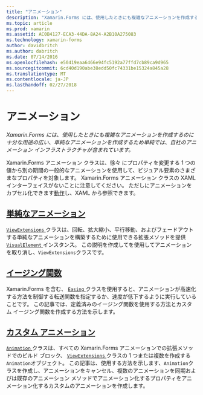 ```yaml
---
title: "アニメーション"
description: "Xamarin.Forms には、使用したときにも複雑なアニメーションを作成するのに十分な用途の広い、単純なアニメーションを作成するため単純では、自社のアニメーション インフラストラクチャが含まれています。"
ms.topic: article
ms.prod: xamarin
ms.assetid: AC0B4127-ECA3-44DA-8A24-A2B10A275083
ms.technology: xamarin-forms
author: davidbritch
ms.author: dabritch
ms.date: 07/14/2016
ms.openlocfilehash: e50419eaa6466e94fc5192a77ffd7cb89ca9d965
ms.sourcegitcommit: 6cd40d190abe38edd50fc74331be15324a845a28
ms.translationtype: MT
ms.contentlocale: ja-JP
ms.lasthandoff: 02/27/2018
---
```

# <a name="animation"></a>アニメーション

_Xamarin.Forms には、使用したときにも複雑なアニメーションを作成するのに十分な用途の広い、単純なアニメーションを作成するため単純では、自社のアニメーション インフラストラクチャが含まれています。_

Xamarin.Forms アニメーション クラスは、徐々 にプロパティを変更する 1 つの値から別の期間の一般的なアニメーションを使用して、ビジュアル要素のさまざまなプロパティを対象します。 Xamarin.Forms アニメーション クラスの XAML インターフェイスがないことに注意してください。 ただしにアニメーションをカプセル化できます[動作](~/xamarin-forms/app-fundamentals/behaviors/index.md)し、XAML から参照できます。

## <a name="simple-animationssimplemd"></a>[単純なアニメーション](simple.md)

[ `ViewExtensions` ](https://developer.xamarin.com/api/type/Xamarin.Forms.ViewExtensions/)クラスは、回転、拡大縮小、平行移動、およびフェードアウトする単純なアニメーションを構築するために使用できる拡張メソッドを提供[ `VisualElement` ](https://developer.xamarin.com/api/type/Xamarin.Forms.VisualElement/)インスタンス。 この説明を作成してを使用してアニメーションを取り消し、`ViewExtensions`クラスです。

## <a name="easing-functionseasingmd"></a>[イージング関数](easing.md)

Xamarin.Forms を含む、 [ `Easing` ](https://developer.xamarin.com/api/type/Xamarin.Forms.Easing/)クラスを使用すると、アニメーションが高速化する方法を制御する転送関数を指定するか、速度が低下するように実行していることです。 この記事では、定義済みのイージング関数を使用する方法とカスタム イージング関数を作成する方法を示します。

## <a name="custom-animationscustommd"></a>[カスタム アニメーション](custom.md)

[ `Animation` ](https://developer.xamarin.com/api/type/Xamarin.Forms.Animation/)クラスは、すべての Xamarin.Forms アニメーションでの拡張メソッドでのビルド ブロック、 [ `ViewExtensions` ](https://developer.xamarin.com/api/type/Xamarin.Forms.ViewExtensions/)クラスの 1 つまたは複数を作成する`Animation`オブジェクト。 この記事は、使用する方法を示します、`Animation`クラスを作成し、アニメーションをキャンセル、複数のアニメーションを同期およびは既存のアニメーション メソッドでアニメーション化するプロパティをアニメーション化するカスタムのアニメーションを作成します。

